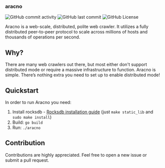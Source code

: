 ### aracno
![GitHub commit activity](https://img.shields.io/github/commit-activity/m/xunterr/aracno) ![GitHub last commit](https://img.shields.io/github/last-commit/xunterr/aracno) ![GitHub License](https://img.shields.io/github/license/xunterr/aracno)


Aracno is a web-scale, distributed, polite web crawler. It utilizes a fully distributed peer-to-peer protocol to scale across millions of hosts and thousands of operations per second.

## Why?
There are many web crawlers out there, but most either don't support distributed mode or require a massive infrastructure to function. Aracno is simple. There’s nothing extra you need to set up to enable distributed mode!

## Quickstart
In order to run Aracno you need:
1. Install rocksdb - [Rocksdb installation guide](https://github.com/facebook/rocksdb/blob/main/INSTALL.md) (just `make static_lib` and `sudo make install`)
2. Build: `go build`
3. Run: `./aracno`

## Contribution
Contributions are highly appreciated. Feel free to open a new issue or submit a pull request.
